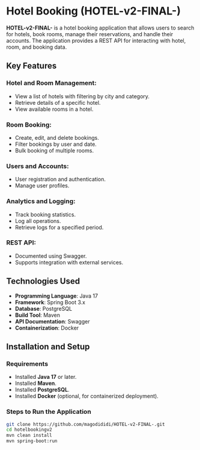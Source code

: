 # **Hotel Booking (HOTEL-v2-FINAL-)**

**HOTEL-v2-FINAL-** is a hotel booking application that allows users to search for hotels, book rooms, manage their reservations, and handle their accounts. The application provides a REST API for interacting with hotel, room, and booking data.

## **Key Features**

### **Hotel and Room Management:**
- View a list of hotels with filtering by city and category.
- Retrieve details of a specific hotel.
- View available rooms in a hotel.

### **Room Booking:**
- Create, edit, and delete bookings.
- Filter bookings by user and date.
- Bulk booking of multiple rooms.

### **Users and Accounts:**
- User registration and authentication.
- Manage user profiles.

### **Analytics and Logging:**
- Track booking statistics.
- Log all operations.
- Retrieve logs for a specified period.

### **REST API:**
- Documented using Swagger.
- Supports integration with external services.

## **Technologies Used**

- **Programming Language**: Java 17
- **Framework**: Spring Boot 3.x
- **Database**: PostgreSQL
- **Build Tool**: Maven
- **API Documentation**: Swagger
- **Containerization**: Docker

## **Installation and Setup**

### **Requirements**
- Installed **Java 17** or later.
- Installed **Maven**.
- Installed **PostgreSQL**.
- Installed **Docker** (optional, for containerized deployment).

### **Steps to Run the Application**
```bash
git clone https://github.com/magodididi/HOTEL-v2-FINAL-.git
cd hotelbookingv2
mvn clean install
mvn spring-boot:run
